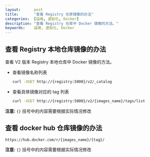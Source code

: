 ```yaml
---
layout:      post
title:       "查看 Registry 仓库镜像的办法"
categories:  [运维, 虚拟化, Docker]
description: "查看 Registry 仓库中 Docker 镜像的方法。"
keywords:    运维, 虚拟化, Docker
---
```


## 查看 Registry 本地仓库镜像的办法

查看 V2 版本 Registry 本地仓库中 Docker 镜像的方法。

+ 查看镜像名称列表

    ``` sh
    curl -XGET http://{registry:5000}/v2/_catalog
    ```
    
+ 查看具体镜像对应的 tag 列表

    ``` sh
    curl -XGET http://{registry:5000}/v2/{images_name}/tags/list
    ```
    
**注意:** `{}` 括号中的内容需要根据实际情况修改

## 查看 docker hub 仓库镜像的办法

``` sh
https://hub.docker.com/r/{images_name}/{tag}/
```

**注意:** `{}` 括号中的内容需要根据实际情况修改

